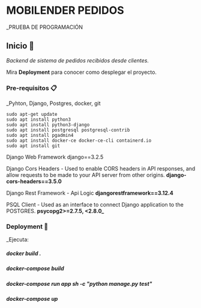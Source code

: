 # MOBILENDER PEDIDOS

_PRUEBA DE PROGRAMACIÓN

## Inicio 🚀

_Backend de sistema de pedidos recibidos desde clientes._

Mira **Deployment** para conocer como desplegar el proyecto.


### Pre-requisitos 📋

_Pyhton, Django, Postgres, docker, git

```
sudo apt-get update
sudo apt install python3
sudo apt install python3-django
sudo apt install postgresql postgresql-contrib
sudo apt install pgadmin4
sudo apt install docker-ce docker-ce-cli containerd.io
sudo apt install git

```

Django Web Framework
django==3.2.5

Django Cors Headers - Used to enable CORS headers in API responses, and allow requests to be made to your API server from other origins.
**django-cors-headers==3.5.0**

Django Rest Framework - Api Logic
**djangorestframework==3.12.4**

PSQL Client - Used as an interface to connect Django application to the POSTGRES.
**psycopg2>=2.7.5, <2.8.0_**


### Deployment 🔧

_Ejecuta:

##### docker build .
##### docker-compose build
##### docker-compose run app sh -c "python manage.py test"
##### docker-compose up



